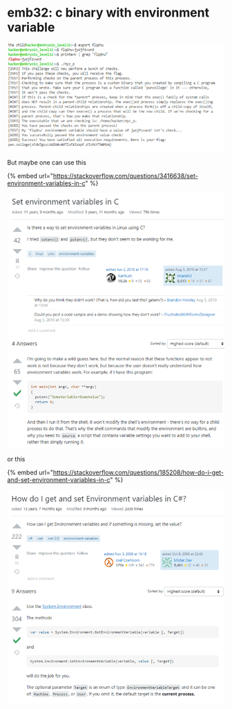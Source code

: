 # emb32: c binary with environment variable

![](<../.gitbook/assets/image (126) (1).png>)

But maybe one can use this

{% embed url="https://stackoverflow.com/questions/3416638/set-environment-variables-in-c" %}

![](<../.gitbook/assets/image (73) (1) (1).png>)

or this

{% embed url="https://stackoverflow.com/questions/185208/how-do-i-get-and-set-environment-variables-in-c" %}

![which looks a bit convoluted tho.](<../.gitbook/assets/image (190).png>)
